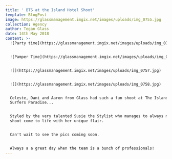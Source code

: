 ```yaml
---
title: ' BTS at the Island Hotel Shoot'
template: BlogPost
image: https://glassmanagement.imgix.net/images/uploads/img_0755.jpg
collection: Agency
author: Tegan Glass
date: 14th May 2018
content: >-
  ![Party time](https://glassmanagement.imgix.net/images/uploads/img_0753.jpg)


  ![Pamper Time](https://glassmanagement.imgix.net/images/uploads/img_0754.jpg)


  ![](https://glassmanagement.imgix.net/images/uploads/img_0757.jpg)


  ![](https://glassmanagement.imgix.net/images/uploads/img_0758.jpg)


  Celeste, Dani and Aaron from Glass had such a fun shoot at The Island Hotel
  Surfers Paradise...


  Styled by the very talented Susie the Stylist who manages to always make each
  shoot come to life with her unique flair.


  Can't wait to see the pics coming soon.


  Always a a great day when the team is a bunch of professionals!
---
```


